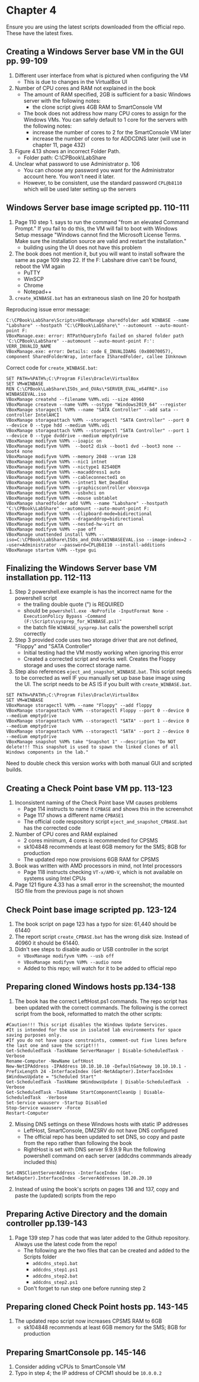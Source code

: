 # Chapter 4
Ensure you are using the latest scripts downloaded from the official repo. These have the latest fixes.

## Creating a Windows Server base VM in the GUI pp. 99-109
1. Different user interface from what is pictured when configuring the VM
    - This is due to changes in the VirtualBox UI
2. Number of CPU cores and RAM not explained in the book
    - The amount of RAM specified, 2GB is sufficient for a basic Windows server with the following notes:
      - the clone script gives 4GB RAM to SmartConsole VM
    - The book does not address how many CPU cores to assign for the Windows VMs. You can safely default to 1 core for the servers with the following notes:
      - increase the number of cores to 2 for the SmartConsole VM later
      - increase the number of cores to for ADDCDNS later (will use in chapter 11, page 432)
3. Figure 4.13 shows an incorrect Folder Path.
    - Folder path: C:\CPBook\LabShare
5. Unclear what password to use Administrator p. 106
    - You can choose any password you want for the Administrator account here. You won't need it later.
    - However, to be consistent, use the standard password `CPL@b8110` which will be used later setting  up the servers
## Windows Server base image scripted pp. 110-111
1. Page 110 step 1. says to run the command "from an elevated Command Prompt." If you fail to do this, the VM will fail to boot with Windows Setup message "Windows cannot find the Microsoft License Terms. Make sure the installation source are valid and restart the installation."
    - building using the UI does not have this problem
2. The book does not mention it, but you will want to install software the same as page 109 step 22. If the F: Labshare drive can't be found, reboot the VM again
    - PuTTY
    - WinSCP
    - Chrome
    - Notepad++
4. `create_WINBASE.bat` has an extraneous slash on line 20 for hostpath

Reproducing issue error message:
```
C:\CPBook\LabShare\Scripts>VBoxManage sharedfolder add WINBASE --name "Labshare" --hostpath "C:\CPBook\LabShare\" --automount --auto-mount-point F:
VBoxManage.exe: error: RTPathQueryInfo failed on shared folder path 'C:\CPBook\LabShare" --automount --auto-mount-point F:': VERR_INVALID_NAME
VBoxManage.exe: error: Details: code E_INVALIDARG (0x80070057), component SharedFolderWrap, interface ISharedFolder, callee IUnknown
```
Correct code for `create_WINBASE.bat`:
```
SET PATH=%PATH%;C:\Program Files\Oracle\VirtualBox
SET VM=WINBASE
REN C:\CPBook\LabShare\ISOs_and_OVAs\*SERVER_EVAL_x64FRE*.iso WINBASEEVAL.iso
VBoxManage createhd --filename %VM%.vdi --size 40960
VBoxManage createvm --name %VM% --ostype "Windows2019_64" --register
VBoxManage storagectl %VM% --name "SATA Controller" --add sata --controller IntelAHCI
VBoxManage storageattach %VM% --storagectl "SATA Controller" --port 0 --device 0 --type hdd --medium %VM%.vdi
VBoxManage storageattach %VM% --storagectl "SATA Controller" --port 1 --device 0 --type dvddrive --medium emptydrive
VBoxManage modifyvm %VM% --ioapic on
VBoxManage modifyvm %VM%  --boot2 disk --boot1 dvd --boot3 none --boot4 none
VBoxManage modifyvm %VM% --memory 2048 --vram 128
VBoxManage modifyvm %VM% --nic1 intnet
VBoxManage modifyvm %VM% --nictype1 82540EM
VBoxManage modifyvm %VM% --macaddress1 auto
VBoxManage modifyvm %VM% --cableconnected1 on
VBoxManage modifyvm %VM% --intnet1 Net_DeadEnd
VBoxManage modifyvm %VM% --graphicscontroller vboxsvga
VBoxManage modifyvm %VM% --usbxhci on
VBoxManage modifyvm %VM% --mouse usbtablet
VBoxManage sharedfolder add %VM% --name "Labshare" --hostpath "C:\CPBook\LabShare" --automount --auto-mount-point F:
VBoxManage modifyvm %VM% --clipboard-mode=bidirectional
VBoxManage modifyvm %VM% --draganddrop=bidirectional
VBoxManage modifyvm %VM% --nested-hw-virt on
VBoxManage modifyvm %VM% --pae off
VBoxManage unattended install %VM% --iso=C:\CPBook\LabShare\ISOs_and_OVAs\WINBASEEVAL.iso --image-index=2 --user=Administrator --password=CPL@b8110 --install-additions
VBoxManage startvm %VM% --type gui
```
## Finalizing the Windows Server base VM installation pp. 112-113
1. Step 2 powershell.exe example is has the incorrect name for the powershell script
    - the trailing double quote (") is REQUIRED
    - should be `powershell.exe -NoProfile -InputFormat None -ExecutionPolicy Bypass -Command (F:\Scripts\sysprep_for_WINBASE.ps1)"`
    - the batch file `WINBASE_sysprep.bat` calls the powershell script correctly
2. Step 3 provided code uses two storage driver that are not defined, "Floppy" and "SATA Controller"
    - Initial testing had the VM mostly working when ignoring this error
    - Created a corrected script and works well. Creates the Floppy storage and uses the correct storage name.
3. Step also references `eject_and_snapshot_WINBASE.bat`. This script needs to be corrected as well IF you manually set up base base image using the UI. The script needs to be AS IS if you built with `create_WINBASE.bat`.
```
SET PATH=%PATH%;C:\Program Files\Oracle\VirtualBox
SET VM=WINBASE
VBoxManage storagectl %VM% --name "Floppy" --add floppy
VBoxManage storageattach %VM% --storagectl Floppy --port 0 --device 0 --medium emptydrive
VBoxManage storageattach %VM% --storagectl "SATA" --port 1 --device 0 --medium emptydrive
VBoxManage storageattach %VM% --storagectl "SATA" --port 2 --device 0 --medium emptydrive
VBoxManage snapshot %VM% take "Snapshot 1" --description "Do NOT delete!!! This snapshot is used to spawn the linked clones of all Windows components in the lab."
```

Need to double check this version works with both manual GUI and scripted builds.

## Creating a Check Point base VM pp. 113-123
1. Inconsistent naming of the Check Point base VM causes problems
    - Page 114 instructs to name it `CPBASE` and shows this in the screenshot
    - Page 117 shows a different name `CPBASE1`
    - The official code respository script  `eject_and_snapshot_CPBASE.bat` has the corrected code
2. Number of CPU cores and RAM explained
     - 2 cores minimum, 4 cores is recommended for CPSMS
     - sk104848 recommends at least 6GB memory for the SMS; 8GB for production
     - The updated repo now provisions 6GB RAM for CPSMS
3. Book was written with AMD processors in mind, not Intel processors
    - Page 118 instructs checking `VT-x/AMD-V`, which is not available on systems using Intel CPUs
4. Page 121 figure 4.33 has a small error in the screenshot; the mounted ISO file from the previous page is not shown
## Check Point base image scripted pp. 123-124
1. The book script on page 123 has a typo for size: 61,440 should be 61440
2. The report script `create_CPBASE.bat` has the wrong disk size. Instead of 40960 it should be 61440.
3. Didn't see steps to disable audio or USB controller in the script
    - `VBoxManage modifyvm %VM% --usb off`
    - `VBoxManage modifyvm %VM% --audio none`
    - Added to this repo; will watch for it to be added to official repo
## Preparing cloned Windows hosts pp.134-138
1. The book has the correct LeftHost.ps1 commands. The repo script has been updated with the correct commands.
The following is the correct script from the book, reformatted to match the other scripts:
```
#Caution!!! This script disables the Windows Update Services.
#It is intended for the use in isolated lab environments for space saving purposes only.
#If you do not have space constraints, comment-out five lines before the last one and save the script!!! 
Get-ScheduledTask -TaskName ServerManager | Disable-ScheduledTask -Verbose
Rename-Computer -NewName LeftHost
New-NetIPAddress -IPAddress 10.10.10.10 -DefaultGateway 10.10.10.1 -PrefixLength 24 -InterfaceIndex (Get-NetAdapter).InterfaceIndex
$WindowsUpdate = "Scheduled Start"
Get-ScheduledTask -TaskName $WindowsUpdate | Disable-ScheduledTask  -Verbose
Get-ScheduledTask -TaskName StartComponentCleanUp | Disable-ScheduledTask  -Verbose
Set-Service wuauserv -Startup Disabled
Stop-Service wuauserv -Force
Restart-Computer
```
2. Missing DNS settings on these Windows hosts with static IP addresses
    - LeftHost, SmartConsole, DMZSRV do not have DNS configured
    - The official repo has been updated to set DNS, so copy and paste from the repo rather than following the book
    - RightHost is set with DNS server 9.9.9.9
Run the following powershell command on each server (addcdns commmands already included this)
```
Set-DNSClientServerAddress -InterfaceIndex (Get-NetAdapter).InterfaceIndex -ServerAddresses 10.20.20.10
```
2. Instead of using the book's scripts on pages 136 and 137, copy and paste the (updated) scripts from the repo
## Preparing Active Directory and the domain controller pp.139-143
1. Page 139 step 7 has code that was later added to the Github repository. Always use the latest code from the repo!
    - The following are the two files that can be created and added to the Scripts folder
        - `addcdns_step1.bat`
        - `addcdns_step1.ps1`
        - `addcdns_step2.bat`
        - `addcdns_step2.ps1`
    - Don't forget to run step one before running step 2
## Preparing cloned Check Point hosts pp. 143-145
1. The updated repo script now increases CPSMS RAM to 6GB
    - sk104848 recommends at least 6GB memory for the SMS; 8GB for production
## Preparing SmartConsole pp. 145-146
1. Consider adding vCPUs to SmartConsole VM
2. Typo in step 4; the IP address of CPCM1 should be `10.0.0.2`
